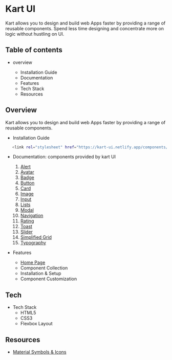 
# Kart UI


Kart allows you to design and build web Apps faster by providing a range of reusable components.
Spend less time designing and concentrate more on logic without hustling on UI.

## Table of contents

* overview
    
    * Installation Guide
    * Documentation
    * Features
    * Tech Stack
    * Resources
## Overview
Kart allows you to design and build web Apps faster by providing a range of reusable components.

 * Installation Guide
 ```bash
    <link rel="stylesheet" href="https://kart-ui.netlify.app/components/import.css"/>    
```
* Documentation: components provided by kart UI
     1. [Alert](https://kart-ui.netlify.app/components/alert/alert/)
     2. [Avatar](https://kart-ui.netlify.app/components/avatar/avatar/)
     3. [Badge](https://kart-ui.netlify.app/components/badge/badge/)
     4. [Button](https://kart-ui.netlify.app/components/button/button/)
     5. [Card](https://kart-ui.netlify.app/components/card/card/)
     6. [Image](https://kart-ui.netlify.app/components/image/image/)
     7. [Input](https://kart-ui.netlify.app/components/input/input/)
     8. [Lists](https://kart-ui.netlify.app/components/lists/lists/)
     9. [Modal](https://kart-ui.netlify.app/components/modal/modal/)
    10. [Navigation](https://kart-ui.netlify.app/components/navigation/navigation/)
    11. [Rating](https://kart-ui.netlify.app/components/rating/rating/)
    12. [Toast](https://kart-ui.netlify.app/components/toast/toast/)
    13. [Slider](https://kart-ui.netlify.app/components/slider/slider/)
    14. [Simplified Grid](https://kart-ui.netlify.app/components/simplifiedgrid/simplified-grid)
    15. [Typography](https://kart-ui.netlify.app/components/typography/typography)

* Features
  * [Home Page](https://kart-ui.netlify.app/index.html/)
  * Component Collection
  * Installation & Setup
  * Component Customization


## Tech

* Tech Stack
  * HTML5
  * CSS3
  * Flexbox Layout
 

## Resources
* [Material Symbols & Icons](https://fonts.google.com/icons)
